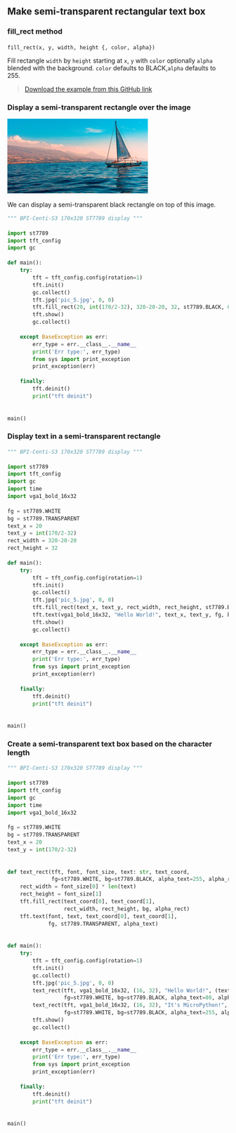 ## Make semi-transparent rectangular text box

### fill_rect method
`fill_rect(x, y, width, height {, color, alpha})`

Fill rectangle `width` by `height` starting at `x`, `y` with `color` optionally `alpha` blended with the background. `color` defaults to BLACK,`alpha` defaults to 255.

> [Download the example from this GitHub link](https://github.com/BPI-STEAM/BPI-Centi-S3-Doc/tree/main/micropython_example/05_semi-transparent_rectangular_text_box)

### Display a semi-transparent rectangle over the image

![](../assets/images/pic_5.jpg)

We can display a semi-transparent black rectangle on top of this image.

```py
""" BPI-Centi-S3 170x320 ST7789 display """

import st7789
import tft_config
import gc

def main():
    try:
        tft = tft_config.config(rotation=1)
        tft.init()
        gc.collect()
        tft.jpg('pic_5.jpg', 0, 0)
        tft.fill_rect(20, int(170/2-32), 320-20-20, 32, st7789.BLACK, 60)
        tft.show()
        gc.collect()

    except BaseException as err:
        err_type = err.__class__.__name__
        print('Err type:', err_type)
        from sys import print_exception
        print_exception(err)

    finally:
        tft.deinit()
        print("tft deinit")


main()
```

### Display text in a semi-transparent rectangle

```py
""" BPI-Centi-S3 170x320 ST7789 display """

import st7789
import tft_config
import gc
import time
import vga1_bold_16x32

fg = st7789.WHITE
bg = st7789.TRANSPARENT
text_x = 20
text_y = int(170/2-32)
rect_width = 320-20-20
rect_height = 32

def main():
    try:
        tft = tft_config.config(rotation=1)
        tft.init()
        gc.collect()
        tft.jpg('pic_5.jpg', 0, 0)
        tft.fill_rect(text_x, text_y, rect_width, rect_height, st7789.BLACK, 60)
        tft.text(vga1_bold_16x32, "Hello World!", text_x, text_y, fg, bg, 255)
        tft.show()
        gc.collect()

    except BaseException as err:
        err_type = err.__class__.__name__
        print('Err type:', err_type)
        from sys import print_exception
        print_exception(err)

    finally:
        tft.deinit()
        print("tft deinit")


main()

```

### Create a semi-transparent text box based on the character length
```py
""" BPI-Centi-S3 170x320 ST7789 display """

import st7789
import tft_config
import gc
import time
import vga1_bold_16x32

fg = st7789.WHITE
bg = st7789.TRANSPARENT
text_x = 20
text_y = int(170/2-32)


def text_rect(tft, font, font_size, text: str, text_coord,
              fg=st7789.WHITE, bg=st7789.BLACK, alpha_text=255, alpha_rect=255):
    rect_width = font_size[0] * len(text)
    rect_height = font_size[1]
    tft.fill_rect(text_coord[0], text_coord[1],
                  rect_width, rect_height, bg, alpha_rect)
    tft.text(font, text, text_coord[0], text_coord[1],
             fg, st7789.TRANSPARENT, alpha_text)


def main():
    try:
        tft = tft_config.config(rotation=1)
        tft.init()
        gc.collect()
        tft.jpg('pic_5.jpg', 0, 0)
        text_rect(tft, vga1_bold_16x32, (16, 32), "Hello World!", (text_x, text_y),
                  fg=st7789.WHITE, bg=st7789.BLACK, alpha_text=80, alpha_rect=60)
        text_rect(tft, vga1_bold_16x32, (16, 32), "It's MicroPython!", (text_x, text_y+32),
                  fg=st7789.WHITE, bg=st7789.BLACK, alpha_text=255, alpha_rect=60)
        tft.show()
        gc.collect()

    except BaseException as err:
        err_type = err.__class__.__name__
        print('Err type:', err_type)
        from sys import print_exception
        print_exception(err)

    finally:
        tft.deinit()
        print("tft deinit")


main()

```
